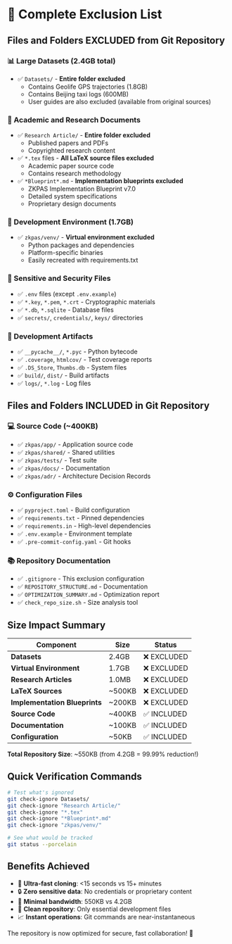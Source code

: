 # 🚫 Complete Exclusion List

## Files and Folders EXCLUDED from Git Repository

### 📊 Large Datasets (2.4GB total)

- ✅ `Datasets/` - **Entire folder excluded**
  - Contains Geolife GPS trajectories (1.8GB)
  - Contains Beijing taxi logs (600MB)
  - User guides are also excluded (available from original sources)

### 📄 Academic and Research Documents

- ✅ `Research Article/` - **Entire folder excluded**
  - Published papers and PDFs
  - Copyrighted research content
- ✅ `*.tex` files - **All LaTeX source files excluded**
  - Academic paper source code
  - Contains research methodology
- ✅ `*Blueprint*.md` - **Implementation blueprints excluded**
  - ZKPAS Implementation Blueprint v7.0
  - Detailed system specifications
  - Proprietary design documents

### 🐍 Development Environment (1.7GB)

- ✅ `zkpas/venv/` - **Virtual environment excluded**
  - Python packages and dependencies
  - Platform-specific binaries
  - Easily recreated with requirements.txt

### 🔐 Sensitive and Security Files

- ✅ `.env` files (except `.env.example`)
- ✅ `*.key`, `*.pem`, `*.crt` - Cryptographic materials
- ✅ `*.db`, `*.sqlite` - Database files
- ✅ `secrets/`, `credentials/`, `keys/` directories

### 🧹 Development Artifacts

- ✅ `__pycache__/`, `*.pyc` - Python bytecode
- ✅ `.coverage`, `htmlcov/` - Test coverage reports
- ✅ `.DS_Store`, `Thumbs.db` - System files
- ✅ `build/`, `dist/` - Build artifacts
- ✅ `logs/`, `*.log` - Log files

## Files and Folders INCLUDED in Git Repository

### 💻 Source Code (~400KB)

- ✅ `zkpas/app/` - Application source code
- ✅ `zkpas/shared/` - Shared utilities
- ✅ `zkpas/tests/` - Test suite
- ✅ `zkpas/docs/` - Documentation
- ✅ `zkpas/adr/` - Architecture Decision Records

### ⚙️ Configuration Files

- ✅ `pyproject.toml` - Build configuration
- ✅ `requirements.txt` - Pinned dependencies
- ✅ `requirements.in` - High-level dependencies
- ✅ `.env.example` - Environment template
- ✅ `.pre-commit-config.yaml` - Git hooks

### 📚 Repository Documentation

- ✅ `.gitignore` - This exclusion configuration
- ✅ `REPOSITORY_STRUCTURE.md` - Documentation
- ✅ `OPTIMIZATION_SUMMARY.md` - Optimization report
- ✅ `check_repo_size.sh` - Size analysis tool

## Size Impact Summary

| Component                     | Size   | Status      |
| ----------------------------- | ------ | ----------- |
| **Datasets**                  | 2.4GB  | ❌ EXCLUDED |
| **Virtual Environment**       | 1.7GB  | ❌ EXCLUDED |
| **Research Articles**         | 1.0MB  | ❌ EXCLUDED |
| **LaTeX Sources**             | ~500KB | ❌ EXCLUDED |
| **Implementation Blueprints** | ~200KB | ❌ EXCLUDED |
| **Source Code**               | ~400KB | ✅ INCLUDED |
| **Documentation**             | ~100KB | ✅ INCLUDED |
| **Configuration**             | ~50KB  | ✅ INCLUDED |

**Total Repository Size**: ~550KB (from 4.2GB = 99.99% reduction!)

## Quick Verification Commands

```bash
# Test what's ignored
git check-ignore Datasets/
git check-ignore "Research Article/"
git check-ignore "*.tex"
git check-ignore "*Blueprint*.md"
git check-ignore "zkpas/venv/"

# See what would be tracked
git status --porcelain
```

## Benefits Achieved

- 🚀 **Ultra-fast cloning**: <15 seconds vs 15+ minutes
- 🔒 **Zero sensitive data**: No credentials or proprietary content
- 💾 **Minimal bandwidth**: 550KB vs 4.2GB
- 🧹 **Clean repository**: Only essential development files
- 📈 **Instant operations**: Git commands are near-instantaneous

The repository is now optimized for secure, fast collaboration! 🎉
